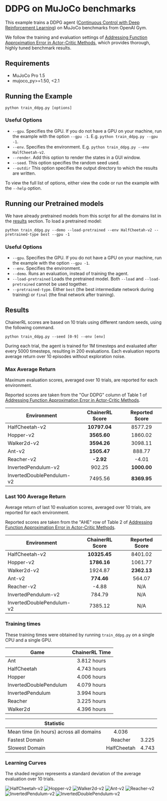 # DDPG on MuJoCo benchmarks

This example trains a DDPG agent ([Continuous Control with Deep Reinforcement Learning](https://arxiv.org/abs/1509.02971)) on MuJoCo benchmarks from OpenAI Gym.

We follow the training and evaluation settings of [Addressing Function Approximation Error in Actor-Critic Methods](http://arxiv.org/abs/1802.09477), which provides thorough, highly tuned benchmark results.

## Requirements

- MuJoCo Pro 1.5
- mujoco_py>=1.50, <2.1

## Running the Example

```
python train_ddpg.py [options]
```

### Useful Options

- `--gpu`. Specifies the GPU. If you do not have a GPU on your machine, run the example with the option `--gpu -1`. E.g. `python train_ddpg.py --gpu -1`.
- `--env`. Specifies the environment. E.g. `python train_ddpg.py --env HalfCheetah-v2`.
- `--render`. Add this option to render the states in a GUI window.
- `--seed`. This option specifies the random seed used.
- `--outdir` This option specifies the output directory to which the results are written.

To view the full list of options, either view the code or run the example with the `--help` option.

## Running our Pretrained models

We have already pretrained models from this script for all the domains list in the [results](#Results) section. To load a pretrained model:

```
python train_ddpg.py --demo --load-pretrained --env HalfCheetah-v2 --pretrained-type best --gpu -1
```

### Useful Options
- `--gpu`. Specifies the GPU. If you do not have a GPU on your machine, run the example with the option `--gpu -1`.
- `--env`. Specifies the environment. 
- `--demo`. Runs an evaluation, instead of training the agent.
- `--load-pretrained` Loads the pretrained model. Both `--load` and `--load-pretrained` cannot be used together.
- `--pretrained-type`. Either `best` (the best intermediate network during training) or `final` (the final network after training).

## Results

ChainerRL scores are based on 10 trials using different random seeds, using the following command.

```
python train_ddpg.py --seed [0-9] --env [env]
```

During each trial, the agent is trained for 1M timesteps and evaluated after every 5000 timesteps, resulting in 200 evaluations.
Each evaluation reports average return over 10 episodes without exploration noise.

### Max Average Return

Maximum evaluation scores, averaged over 10 trials, are reported for each environment.

Reported scores are taken from the "Our DDPG" column of Table 1 of [Addressing Function Approximation Error in Actor-Critic Methods](http://arxiv.org/abs/1802.09477).

| Environment               | ChainerRL Score | Reported Score |
| ------------------------- |:---------------:|:--------------:|
| HalfCheetah-v2            |    **10797.04** |        8577.29 |
| Hopper-v2                 |     **3565.60** |        1860.02 |
| Walker2d-v2               |     **3594.26** |        3098.11 |
| Ant-v2                    |     **1505.47** |         888.77 |
| Reacher-v2                |       **-2.92** |          -4.01 |
| InvertedPendulum-v2       |          902.25 |    **1000.00** |
| InvertedDoublePendulum-v2 |         7495.56 |    **8369.95** |


### Last 100 Average Return

Average return of last 10 evaluation scores, averaged over 10 trials, are reported for each environment.

Reported scores are taken from the "AHE" row of Table 2 of [Addressing Function Approximation Error in Actor-Critic Methods](http://arxiv.org/abs/1802.09477).

| Environment               | ChainerRL Score | Reported Score |
| ------------------------- |:---------------:|:--------------:|
| HalfCheetah-v2            |    **10325.45** |        8401.02 |
| Hopper-v2                 |     **1786.16** |        1061.77 |
| Walker2d-v2               |         1924.87 |    **2362.13** |
| Ant-v2                    |      **774.46** |         564.07 |
| Reacher-v2                |           -4.88 |            N/A |
| InvertedPendulum-v2       |          784.79 |            N/A |
| InvertedDoublePendulum-v2 |         7385.12 |            N/A |

### Training times

These training times were obtained by running `train_ddpg.py` on a single CPU and a single GPU.


| Game        | ChainerRL Time           |
| ------------- |:-------------:|
| Ant | 3.812 hours |
| HalfCheetah | 4.743 hours |
| Hopper | 4.006 hours |
| InvertedDoublePendulum | 4.079 hours |
| InvertedPendulum | 3.994 hours |
| Reacher | 3.225 hours |
| Walker2d | 4.396 hours |


| Statistic        |            |            |
| ------------- |:-------------:|:-------------:|
| Mean time (in hours) across all domains        |  4.036 |
| Fastest Domain |  Reacher | 3.225 |
| Slowest Domain |  HalfCheetah | 4.743 |

### Learning Curves

The shaded region represents a standard deviation of the average evaluation over 10 trials.

![HalfCheetah-v2](assets/HalfCheetah-v2.png)
![Hopper-v2](assets/Hopper-v2.png)
![Walker2d-v2](assets/Walker2d-v2.png)
![Ant-v2](assets/Ant-v2.png)
![Reacher-v2](assets/Reacher-v2.png)
![InvertedPendulum-v2](assets/InvertedPendulum-v2.png)
![InvertedDoublePendulum-v2](assets/InvertedDoublePendulum-v2.png)
